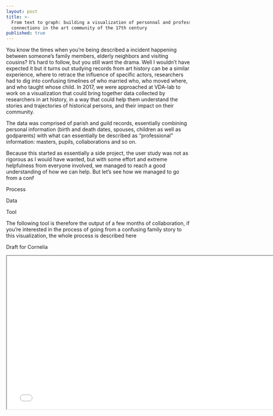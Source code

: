 ```yaml
---
layout: post
title: >-
  From text to graph: building a visualization of personnal and professional
  connections in the art community of the 17th century
published: true
---
```


You know the times when you’re being described a incident happening between someone’s family members, elderly neighbors and visiting cousins? It’s hard to follow, but you still want the drama. Well I wouldn’t have expected it but it turns out studying records from art history can be a similar experience, where to retrace the influence of specific actors, researchers had to dig into confusing timelines of who married who, who moved where, and who taught whose child. In 2017, we were approached at VDA-lab to work on a visualization that could bring together data collected by researchers in art history, in a way that could help them understand the stories and trajectories of historical persons, and their impact on their community. 


The data was comprised of parish and guild records, essentially combining personal information (birth and death dates, spouses, children as well as godparents) with what can essentially be described as “professional” information: masters, pupils, collaborations and so on. 



Because this started as essentially a side project, the user study was not as rigorous as I would have wanted, but with some effort and extreme helpfulness from everyone involved, we managed to reach a good understanding of how we can help. But let’s see how we managed to go from a conf


Process





Data



Tool










The following tool is therefore the output of a few months of collaboration, if you’re interested in the process of going from a confusing family story to this visualization, the whole process is described here 


Draft for Cornelia









<iframe width="760" height="420" src="//homes.esat.kuleuven.be/~hlamqadd/coral/timeLineView.html" ></iframe>

